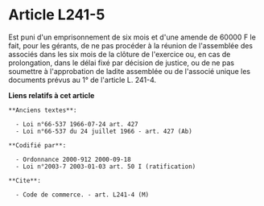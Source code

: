 # Article L241-5

Est puni d'un emprisonnement de six mois et d'une amende de 60000 F le fait, pour les gérants, de ne pas procéder à la
réunion de l'assemblée des associés dans les six mois de la clôture de l'exercice ou, en cas de prolongation, dans le délai
fixé par décision de justice, ou de ne pas soumettre à l'approbation de ladite assemblée ou de l'associé unique les documents
prévus au 1° de l'article L. 241-4.

**Liens relatifs à cet article**

	**Anciens textes**:

	  - Loi n°66-537 1966-07-24 art. 427
	  - Loi n°66-537 du 24 juillet 1966 - art. 427 (Ab)

	**Codifié par**:

	  - Ordonnance 2000-912 2000-09-18
	  - Loi n°2003-7 2003-01-03 art. 50 I (ratification)

	**Cite**:

	  - Code de commerce. - art. L241-4 (M)
